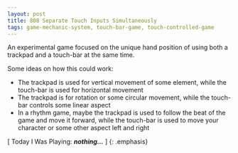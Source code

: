 ```yaml
---
layout: post
title: 808 Separate Touch Inputs Simultaneously
tags: game-mechanic-system, touch-bar-game, touch-controlled-game
---
```

An experimental game focused on the unique hand position of using both a trackpad and a touch-bar at the same time.

Some ideas on how this could work:

- The trackpad is used for vertical movement of some element, while the touch-bar is used for horizontal movement
- The trackpad is for rotation or some circular movement, while the touch-bar controls some linear aspect
- In a rhythm game, maybe the trackpad is used to follow the beat of the game and move it forward, while the touch-bar is used to move your character or some other aspect left and right

[ Today I Was Playing: ***nothing…*** ]
{: .emphasis}

